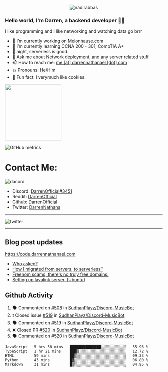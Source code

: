 <p align="center"> <img src="https://komarev.com/ghpvc/?username=DarrenOfficial&label=Profile%20views&color=0e75b6&style=flat" alt="nadirabbas" /> </p>

### Hello world, I'm Darren, a backend developer 👨‍💻
I like programming and I like networking and watching data go brrr



- 🔭 I’m currently working on Melonhause.com 
- 🌴 I’m currently learning CCNA 200 - 301, CompTIA A+ 
- 🚀 aight, serverless is good.
- 💬 Ask me about Network deployment, and any server related stuff 
- 📫 How to reach me: [me [at] darrennathanael [dot] com](mailto:me@darrennathanael.com) 
- ⛄️ Pronouns: He/Him 
- 🍪 Fun fact: I verymuch like cookies. 



<img float="center" height="180em" src="https://github-readme-stats.vercel.app/api?hide_border=true&username=DarrenOfficial&show_icons=true&count_private=true&bg_color=00000000&title_color=7F7F7F&icon_color=7F7F7F&text_color=7F7F7F" />


![GitHub metrics](https://metrics.lecoq.io/DarrenOfficial)  


# Contact Me:

![dacord](https://discord.c99.nl/widget/theme-1/508296903960821771.png)

- Discord: [DarrenOfficial#3451](https://discord.com/users/508296903960821771)
- Reddit: [DarrenOfficial](https://reddit.com/u/DarrenOfficiallol)
- Github: [DarrenOfficial](https://github.com/DarrenOfficial)
- Twitter: [DarrenNathans](https://twitter.com/DarrenNathans)


---

<img alt="twitter" src="https://github-readme-twitter.gazf.vercel.app/api?id=DarrenNathans&layout=wide" />


---

## Blog post updates
https://code.darrennathanael.com
<!-- BLOG-POST-LIST:START -->
- [Who asked?](https://code.darrennathanael.com/who-asked)
- [How I migrated from servers, to serverless™](https://code.darrennathanael.com/how-i-migrated-from-servers-to-serverlesstm)
- [Freenom scams, there's no truly free domains.](https://code.darrennathanael.com/freenom-scams-theres-no-truly-free-domains)
- [Setting up lavalink server. (Ubuntu)](https://code.darrennathanael.com/setting-up-lavalink-server-ubuntu)
<!-- BLOG-POST-LIST:END -->


## Github Activity
<!--START_SECTION:activity-->
1. 🗣 Commented on [#508](https://github.com/SudhanPlayz/Discord-MusicBot/issues/508) in [SudhanPlayz/Discord-MusicBot](https://github.com/SudhanPlayz/Discord-MusicBot)
2. ❗️ Closed issue [#519](https://github.com/SudhanPlayz/Discord-MusicBot/issues/519) in [SudhanPlayz/Discord-MusicBot](https://github.com/SudhanPlayz/Discord-MusicBot)
3. 🗣 Commented on [#519](https://github.com/SudhanPlayz/Discord-MusicBot/issues/519) in [SudhanPlayz/Discord-MusicBot](https://github.com/SudhanPlayz/Discord-MusicBot)
4. ❌ Closed PR [#520](https://github.com/SudhanPlayz/Discord-MusicBot/pull/520) in [SudhanPlayz/Discord-MusicBot](https://github.com/SudhanPlayz/Discord-MusicBot)
5. 🗣 Commented on [#520](https://github.com/SudhanPlayz/Discord-MusicBot/issues/520) in [SudhanPlayz/Discord-MusicBot](https://github.com/SudhanPlayz/Discord-MusicBot)
<!--END_SECTION:activity-->


<!--START_SECTION:waka-->
```text
JavaScript   5 hrs 58 mins   ██████████████░░░░░░░░░░░   55.96 % 
TypeScript   1 hr 21 mins    ███▒░░░░░░░░░░░░░░░░░░░░░   12.72 % 
HTML         59 mins         ██▒░░░░░░░░░░░░░░░░░░░░░░   09.33 % 
Python       43 mins         █▓░░░░░░░░░░░░░░░░░░░░░░░   06.80 % 
Markdown     31 mins         █▒░░░░░░░░░░░░░░░░░░░░░░░   04.95 % 
```
<!--END_SECTION:waka-->
